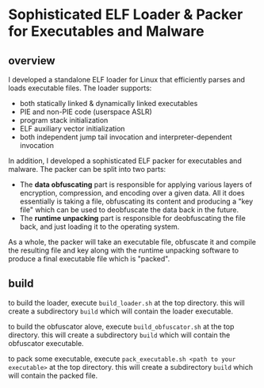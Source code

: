 # Sophisticated ELF Loader & Packer for Executables and Malware

## overview
I developed a standalone ELF loader for Linux that efficiently parses and loads executable files. The loader supports:
* both statically linked & dynamically linked executables
* PIE and non-PIE code (userspace ASLR)
* program stack initialization
* ELF auxiliary vector initialization
* both independent jump tail invocation and interpreter-dependent invocation 

In addition, I developed a sophisticated ELF packer for executables and malware. The packer can be split into two parts:
* The **data obfuscating** part is responsible for applying various layers of encryption, compression, and encoding over a given data.
All it does essentially is taking a file, obfuscating its content and producing a "key file" which can be used to deobfuscate the data back in the future.
* The **runtime unpacking** part is responsible for deobfuscating the file back, and just loading it to the operating system.

As a whole, the packer will take an executable file, obfuscate it and compile the resulting file and key along with the runtime unpacking software to produce a final executable file which is "packed".

## build
to build the loader, execute `build_loader.sh` at the top directory.
this will create a subdirectory `build` which will contain the loader executable.

to build the obfuscator alove, execute `build_obfuscator.sh` at the top directory.
this will create a subdirectory `build` which will contain the obfuscator executable.

to pack some executable, execute `pack_executable.sh <path to your executable>` at the top directory.
this will create a subdirectory `build` which will contain the packed file.
